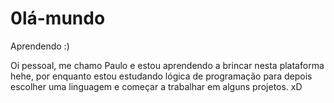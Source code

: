 # 0lá-mundo 
Aprendendo :)

Oi pessoal, me chamo Paulo e estou aprendendo a brincar nesta plataforma hehe, por enquanto estou estudando lógica de programação para depois escolher uma linguagem e começar a trabalhar em alguns projetos. xD 
